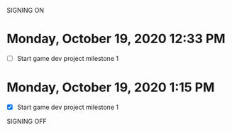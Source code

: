 SIGNING ON
# Monday, October 19, 2020 12:33 PM
- [ ] Start game dev project milestone 1


# Monday, October 19, 2020 1:15 PM
- [x] Start game dev project milestone 1

SIGNING OFF